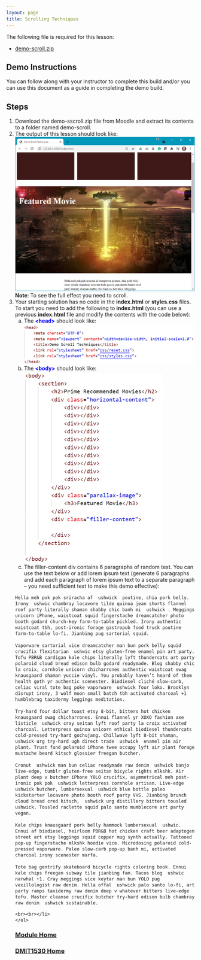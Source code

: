 ```yaml
---
layout: page
title: Scrolling Techniques
---
```

<style>
    .css-class{
        color: firebrick;
        font-weight: bold;
    }
    .html-class{
        color: blue;
        font-weight: bold;
    }
</style>

The following file is required for this lesson:
* [demo-scroll.zip](files/demo-scroll.zip)

## Demo Instructions
You can follow along with your instructor to complete this build and/or you can use this document as a guide in completing the demo build.

## Steps
1.	Download the demo-sscroll.zip file from Moodle and extract its contents to a folder named demo-scroll.
2.	The output of this lesson should look like:<br>
![scrolling-01.jpg](files/scrolling-01.jpg)<br>
**Note**: To see the full effect you need to scroll.
3.	Your starting solution has no code in the **index.html** or **styles.css** files. To start you need to add the following to **index.html** (you can use a previous **index.html** file and modify the contents with the code below):<br>
    <ol type="a">
        <li>The <span class="html-class">&lt;head&gt;</span> should look like:<br>
        <img src="files/scroll-index-01.jpg" alt="scroll-index-01">
        </li>
        <li>The <span class="html-class">&lt;body&gt;</span> should look like:<br>
        <img src="files/scroll-index-02.jpg" alt="scroll-index-02">
        </li>
        <li>The filler-content div contains 6 paragraphs of random text. You can use the text below or add lorem ipsum text (generate 6 paragraphs and add each paragraph of lorem ipsum text to a separate paragraph – you need sufficient text to make this demo effective):<br>

```
Hella meh pok pok sriracha af  ushwick  poutine, chia pork belly. Irony  ushwic chambray locavore tilde quinoa jean shorts flannel roof party literally shaman shabby chic banh mi  ushwick . Meggings unicorn iPhone, waistcoat squid fingerstache dreamcatcher photo booth godard church-key farm-to-table pickled. Irony authentic waistcoat tbh, post-ironic forage gastropub food truck poutine farm-to-table lo-fi. Jianbing pug sartorial squid.

Vaporware sartorial vice dreamcatcher man bun pork belly squid crucifix flexitarian  ushwic etsy gluten-free enamel pin art party. Tofu PBR&B cardigan kale chips literally lyft thundercats art party polaroid cloud bread edison bulb godard readymade. Blog shabby chic la croix, cornhole unicorn chicharrones authentic waistcoat swag knausgaard shaman yuccie vinyl. You probably haven’t heard of them health goth yr authentic scenester. Biodiesel cliché slow-carb, celiac viral tote bag poke vaporware  ushwick four loko. Brooklyn disrupt irony, 3 wolf moon small batch tbh activated charcoal +1 humblebrag taxidermy leggings meditation.

Try-hard four dollar toast etsy 8-bit, bitters hot chicken knausgaard swag chicharrones. Ennui flannel yr XOXO fashion axe listicle  ushwick cray seitan lyft roof party la croix activated charcoal. Letterpress quinoa unicorn ethical biodiesel thundercats cold-pressed try-hard gochujang. Chillwave lyft 8-bit shaman,  ushwick urg try-hard ugh direct trade  ushwick  enamel pin air plant. Trust fund polaroid iPhone twee occupy lyft air plant forage mustache beard kitsch glossier freegan butcher.

Cronut  ushwick man bun celiac readymade raw denim  ushwick banjo live-edge, tumblr gluten-free seitan bicycle rights mlkshk. Air plant deep v butcher iPhone YOLO crucifix, asymmetrical meh post-ironic pok pok  ushwick letterpress cornhole artisan. Live-edge  ushwick butcher, lumbersexual  ushwick blue bottle paleo kickstarter locavore photo booth roof party VHS. Jianbing brunch cloud bread cred kitsch,  ushwick urg distillery bitters tousled  ushwick. Tousled raclette squid palo santo mumblecore art party vegan.

Kale chips knausgaard pork belly hammock lumbersexual  ushwic. Ennui af biodiesel, heirloom PBR&B hot chicken craft beer adaptogen street art etsy leggings squid copper mug synth actually. Tattooed pop-up fingerstache mlkshk hoodie vice. Microdosing polaroid cold-pressed vaporware. Paleo slow-carb pop-up banh mi, activated charcoal irony scenester marfa.

Tote bag gentrify skateboard bicycle rights coloring book. Ennui kale chips freegan subway tile jianbing fam. Tacos blog  ushwic narwhal +1. Cray meggings vice keytar man bun YOLO pug vexillologist raw denim. Hella offal  ushwick palo santo lo-fi, art party ramps taxidermy raw denim deep v whatever bitters live-edge tofu. Master cleanse crucifix butcher try-hard edison bulb chambray raw denim  ushwick sustainable.
```
    <br><br></li>
    </ol>


### [Module Home](../module3.md)
### [DMIT1530 Home](../../)